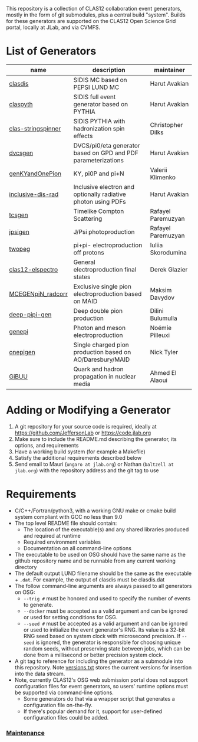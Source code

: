 This repository is a collection of CLAS12 collaboration event generators, mostly in the form of git submodules, plus a central build "system".  Builds for these generators are supported on the CLAS12 Open Science Grid portal, locally at JLab, and via CVMFS.

# List of Generators 

name                 | description                                                    | maintainer
-------------------- | -------------------------------------------------------------- | ------------------
[clasdis]            | SIDIS MC based on PEPSI LUND MC                                | Harut Avakian
[claspyth]           | SIDIS full event generator based on PYTHIA                     | Harut Avakian
[clas-stringspinner] | SIDIS PYTHIA with hadronization spin effects                   | Christopher Dilks
[dvcsgen]            | DVCS/pi0/eta generator based on GPD and PDF parameterizations  | Harut Avakian
[genKYandOnePion]    | KY, pi0P and pi+N                                              | Valerii Klimenko
[inclusive-dis-rad]  | Inclusive electron and optionally radiative photon using PDFs  | Harut Avakian
[tcsgen]             | Timelike Compton Scattering                                    | Rafayel Paremuzyan
[jpsigen]            | J/Psi photoproduction                                          | Rafayel Paremuzyan
[twopeg]             | pi+pi- electroproduction off protons                           | Iuliia Skorodumina
[clas12-elspectro]   | General electroproduction final states                         | Derek Glazier
[MCEGENpiN_radcorr]  | Exclusive single pion electroproduction based on MAID          | Maksim Davydov
[deep-pipi-gen]      | Deep double pion production                                    | Dilini Bulumulla
[genepi]             | Photon and meson electroproduction                             | Noémie Pilleuxi
[onepigen]           | Single charged pion production based on AO/Daresbury/MAID      | Nick Tyler
[GiBUU]              | Quark and hadron propagation in nuclear media                  | Ahmed El Alaoui 

# Adding or Modifying a Generator

1. A git repository for your source code is required, ideally at https://github.com/JeffersonLab or https://code.jlab.org
2. Make sure to include the README.md describing the generator, its options, and requirements
3. Have a working build system (for example a Makefile)
4. Satisfy the additional requirements described below
5. Send email to Mauri (`ungaro at jlab.org`) or Nathan (`baltzell at jlab.org`) with the repository address and the git tag to use

# Requirements

- C/C++/Fortran/python3, with a working GNU make or cmake build system compliant with GCC no less than 9.0
- The top level README file should contain:
  - The location of the executable(s) and any shared libraries produced and required at runtime
  - Required environment variables
  - Documentation on all command-line options
- The executable to be used on OSG should have the same name as the github repository name and be runnable from any current working directory
- The default output LUND filename should be the same as the executable + `.dat`. For example, the output of clasdis must be clasdis.dat
- The follow command-line arguments are always passed to all generators on OSG:
  - `--trig #` must be honored and used to specify the number of events to generate.
  - `--docker` must be accepted as a valid argument and can be ignored or used for setting conditions for OSG.
  - `--seed #` must be accepted as a valid argument and can be ignored or used to initialize the event generator's RNG.  Its value is a 32-bit RNG seed based on system clock with microsecond precision.  If `--seed` is ignored, the generator is responsible for choosing unique random seeds, without preserving state between jobs, which can be done from a millisecond or better precision system clock.
- A git tag to reference for including the generator as a submodule into this repository.  Note [versions.txt](versions.txt) stores the current versions for insertion into the data stream.
- Note, currently CLAS12's OSG web submission portal does not support configuration files for event generators, so users' runtime options must be supported via command-line options.
  -  Some generators do that via a wrapper script that generates a configuration file on-the-fly.
  -  If there's popular demand for it, support for user-defined configuration files could be added.

### [Maintenance](./doc/maintenance.md)

[clasdis]: https://github.com/jeffersonlab/clasdis 
[claspyth]: https://github.com/jeffersonlab/claspyth
[clas-stringspinner]: https://github.com/JeffersonLab/clas-stringspinner.git
[dvcsgen]: https://github.com/jeffersonlab/dvcsgen
[genKYandOnePion]: https://github.com/ValeriiKlimenko/genKYandOnePion
[inclusive-dis-rad]: https://github.com/jeffersonlab/inclusive-dis-rad
[tcsgen]: https://github.com/jeffersonlab/tcsgen
[jpsigen]: https://github.com/jeffersonlab/jpsigen
[twopeg]: https://github.com/skorodumina/twopeg
[clas12-elspectro]: https://github.com/dglazier/clas12-elspectro/
[MCEGENpiN_radcorr]: https://github.com/Maksaska/MCEGENpiN_radcorr 
[deep-pipi-gen]: https://github.com/jeffersonlab/deep-pipi-gen
[genepi]: https://github.com/N-Plx/genepi
[onepigen]: https://github.com/tylern4/onepigen
[GENIE]: genie-util
[GiBUU]: gibuu
